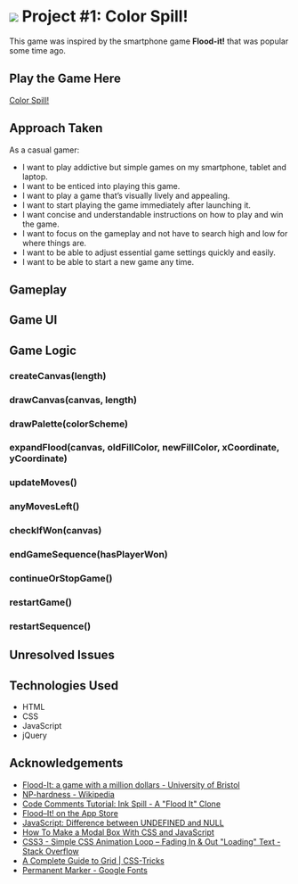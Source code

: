# ![](https://ga-dash.s3.amazonaws.com/production/assets/logo-9f88ae6c9c3871690e33280fcf557f33.png) Project #1: Color Spill!

This game was inspired by the smartphone game **Flood-it!** that was popular some time ago.

## Play the Game Here

[Color Spill!](https://limjiechao.github.io/project-1/)

## Approach Taken

<!--User stories-->
As a casual gamer: 

- I want to play addictive but simple games on my smartphone, tablet and laptop.
- I want to be enticed into playing this game. 
- I want to play a game that’s visually lively and appealing. 
- I want to start playing the game immediately after launching it. 
- I want concise and understandable instructions on how to play and win the game. 
- I want to focus on the gameplay and not have to search high and low for where things are. 
- I want to be able to adjust essential game settings quickly and easily. 
- I want to be able to start a new game any time. 

## Gameplay

## Game UI

## Game Logic

### createCanvas(length)

### drawCanvas(canvas, length)

### drawPalette(colorScheme)

### expandFlood(canvas, oldFillColor, newFillColor, xCoordinate, yCoordinate)

### updateMoves()

### anyMovesLeft()

### checkIfWon(canvas)

### endGameSequence(hasPlayerWon)

### continueOrStopGame()

### restartGame()

### restartSequence()

## Unresolved Issues

## Technologies Used

- HTML
- CSS
- JavaScript
- jQuery

## Acknowledgements

- [Flood-It: a game with a million dollars - University of Bristol](http://www.bris.ac.uk/news/2010/6945.html)
- [NP-hardness - Wikipedia](https://en.m.wikipedia.org/wiki/NP-hardness)
- [Code Comments Tutorial: Ink Spill - A "Flood It" Clone](http://inventwithpython.com/blog/2010/09/09/code-comments-tutorial-ink-spill-a-flood-it-clone/)
- [Flood–It! on the App Store](https://itunes.apple.com/sg/app/flood-it/id476943146?mt=8)
- [JavaScript: Difference between UNDEFINED and NULL](http://www.ajaymatharu.com/javascript-difference-between-undefined-and-null/)
- [How To Make a Modal Box With CSS and JavaScript](https://www.w3schools.com/howto/howto_css_modals.asp)
- [CSS3 - Simple CSS Animation Loop – Fading In & Out "Loading" Text - Stack Overflow](https://stackoverflow.com/questions/23985018/simple-css-animation-loop-fading-in-out-loading-text)
- [A Complete Guide to Grid | CSS-Tricks](https://css-tricks.com/snippets/css/complete-guide-grid/)
- [Permanent Marker - Google Fonts](https://fonts.google.com/specimen/Permanent+Marker)